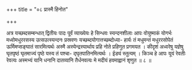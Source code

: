 +++
title = "०८ प्रास्मै हिनोत"

+++

अत्र यच्छब्दसम्बन्धात् द्वितीयः पादः पूर्वं व्याख्येयः हे सिन्धवः स्यन्दनशीलाः आपः वोयुष्माकं योगर्भः मध्वोमधुररसस्य उत्सउत्स्यन्दनः प्रस्रवणः यच्छब्दयोगात्तच्छब्दोध्या- हार्यः तं मधुमन्तं मधुररसोपेतं ऊर्मिमप्सङ्घातं सारमित्यर्थः अस्मै अस्येन्द्रस्यार्थाय प्रहि नोते प्रहिणुत प्रगमयत । कीदृशं अध्वरेषु यज्ञेषु घृतपृष्ठं घृतमाज्यं पृष्ठे यस्य तं पश्चा- द्घृतपातिनमित्यर्थः । ईड्यं स्तुत्यम् । किञ्च हे आपः यूयं रेवतीः रेवत्यः अस्मभ्यं यानि धनानि दातव्यानि तैर्धनवत्यः मे मदीयं हवमाह्वानं शृणुत ॥ ८ ॥